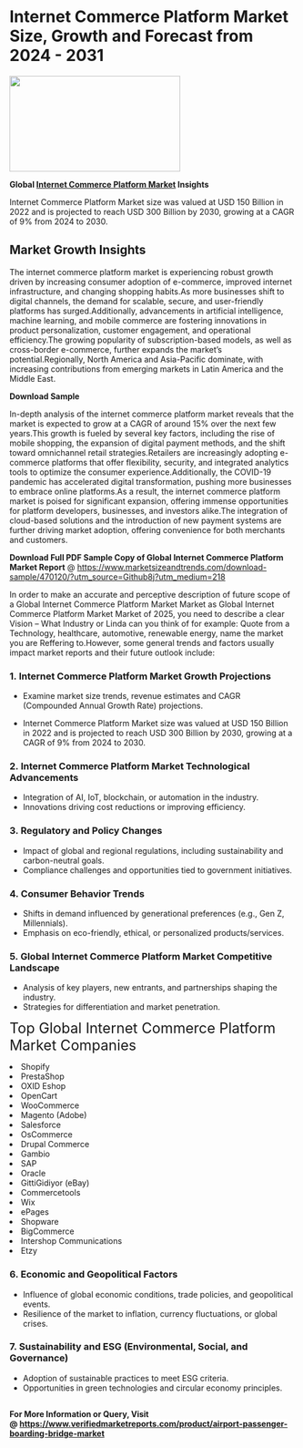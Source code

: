 <H1>Internet Commerce Platform Market Size, Growth and Forecast from 2024 - 2031</H1><img class="aligncenter size-medium wp-image-584254" src="https://thirdeyenews.in/wp-content/uploads/2024/09/Global-Market-Research-300x168.jpeg" alt="" width="300" height="168" /><p><strong>Global&nbsp;<a href="https://www.marketsizeandtrends.com/download-sample/470120/?utm_source=Github8j?utm_medium=218">Internet Commerce Platform Market</a> Insights</strong></p><p>Internet Commerce Platform Market size was valued at USD 150 Billion in 2022 and is projected to reach USD 300 Billion by 2030, growing at a CAGR of 9% from 2024 to 2030.</p><p><h2>Market Growth Insights</h2> <p>The internet commerce platform market is experiencing robust growth driven by increasing consumer adoption of e-commerce, improved internet infrastructure, and changing shopping habits.As more businesses shift to digital channels, the demand for scalable, secure, and user-friendly platforms has surged.Additionally, advancements in artificial intelligence, machine learning, and mobile commerce are fostering innovations in product personalization, customer engagement, and operational efficiency.The growing popularity of subscription-based models, as well as cross-border e-commerce, further expands the market’s potential.Regionally, North America and Asia-Pacific dominate, with increasing contributions from emerging markets in Latin America and the Middle East.</p> <p><strong>Download Sample</strong></p> <p>In-depth analysis of the internet commerce platform market reveals that the market is expected to grow at a CAGR of around 15% over the next few years.This growth is fueled by several key factors, including the rise of mobile shopping, the expansion of digital payment methods, and the shift toward omnichannel retail strategies.Retailers are increasingly adopting e-commerce platforms that offer flexibility, security, and integrated analytics tools to optimize the consumer experience.Additionally, the COVID-19 pandemic has accelerated digital transformation, pushing more businesses to embrace online platforms.As a result, the internet commerce platform market is poised for significant expansion, offering immense opportunities for platform developers, businesses, and investors alike.The integration of cloud-based solutions and the introduction of new payment systems are further driving market adoption, offering convenience for both merchants and customers.</p> <p><span class=""><strong>Download Full PDF Sample Copy of Global Internet Commerce Platform Market Report</strong> @ <a href="https://www.marketsizeandtrends.com/download-sample/470120/?utm_source=Github8j?utm_medium=218" target="_blank">https://www.marketsizeandtrends.com/download-sample/470120/?utm_source=Github8j?utm_medium=218</a></span></p><p>In order to make an accurate and perceptive description of future scope of a Global&nbsp;Internet Commerce Platform Market Market as Global&nbsp;Internet Commerce Platform Market Market of 2025, you need to describe a clear Vision &ndash; What Industry or Linda can you think of for example: Quote from a Technology, healthcare, automotive, renewable energy, name the market you are Reffering to.However, some general trends and factors usually impact market reports and their future outlook include:</p><h3>1.&nbsp;<strong>Internet Commerce Platform Market Growth Projections</strong></h3><ul><li>Examine market size trends, revenue estimates and CAGR (Compounded Annual Growth Rate) projections.</li><li><p>Internet Commerce Platform Market size was valued at USD 150 Billion in 2022 and is projected to reach USD 300 Billion by 2030, growing at a CAGR of 9% from 2024 to 2030.</p></li></ul><h3>2.&nbsp;<strong>Internet Commerce Platform Market Technological Advancements</strong></h3><ul><li>Integration of AI, IoT, blockchain, or automation in the industry.</li><li>Innovations driving cost reductions or improving efficiency.</li></ul><h3>3.&nbsp;<strong>Regulatory and Policy Changes</strong></h3><ul><li>Impact of global and regional regulations, including sustainability and carbon-neutral goals.</li><li>Compliance challenges and opportunities tied to government initiatives.</li></ul><h3>4.&nbsp;<strong>Consumer Behavior Trends</strong></h3><ul><li>Shifts in demand influenced by generational preferences (e.g., Gen Z, Millennials).</li><li>Emphasis on eco-friendly, ethical, or personalized products/services.</li></ul><h3>5.&nbsp;<strong>Global Internet Commerce Platform Market Competitive Landscape</strong></h3><ul><li>Analysis of key players, new entrants, and partnerships shaping the industry.</li><li>Strategies for differentiation and market penetration.</li></ul><p data-pm-slice="1 1 []"><span style="color: inherit; font-family: inherit; font-size: 25px;">Top Global Internet Commerce Platform Market Companies</span></p><div class="" data-test-id=""><p><li>Shopify</li><li> PrestaShop</li><li> OXID Eshop</li><li> OpenCart</li><li> WooCommerce</li><li> Magento (Adobe)</li><li> Salesforce</li><li> OsCommerce</li><li> Drupal Commerce</li><li> Gambio</li><li> SAP</li><li> Oracle</li><li> GittiGidiyor (eBay)</li><li> Commercetools</li><li> Wix</li><li> ePages</li><li> Shopware</li><li> BigCommerce</li><li> Intershop Communications</li><li> Etzy</li></p></div><h3>6.&nbsp;<strong>Economic and Geopolitical Factors</strong></h3><ul><li>Influence of global economic conditions, trade policies, and geopolitical events.</li><li>Resilience of the market to inflation, currency fluctuations, or global crises.</li></ul><h3>7.&nbsp;<strong>Sustainability and ESG (Environmental, Social, and Governance)</strong></h3><ul><li>Adoption of sustainable practices to meet ESG criteria.</li><li>Opportunities in green technologies and circular economy principles.</li></ul><h2><strong style="font-size: 14px;">For More Information or Query, Visit @&nbsp;</strong><a style="background-color: #ffffff; font-size: 14px;" href="https://www.marketsizeandtrends.com/report/internet-commerce-platform-market/" target="_blank">https://www.verifiedmarketreports.com/product/airport-passenger-boarding-bridge-market</a></h2>